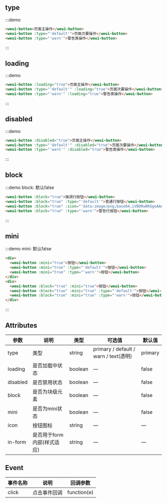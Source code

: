 ## type

:::demo

```html
<weui-button>页面主操作</weui-button>
<weui-button :type="'default'">页面次要操作</weui-button>
<weui-button :type="'warn'">警告类操作</weui-button>
```

:::

## loading

:::demo

```html
<weui-button :loading="true">页面主操作</weui-button>
<weui-button :type="'default'" :loading="true">页面次要操作</weui-button>
<weui-button :type="'warn'" :loading="true">警告类操作</weui-button>
```

:::

## disabled

:::demo

```html
<weui-button :disabled="true">页面主操作</weui-button>
<weui-button :type="'default'" :disabled="true">页面次要操作</weui-button>
<weui-button :type="'warn'" :disabled="true">警告类操作</weui-button>
```

:::

## block

:::demo block: 默认false

```html
<weui-button :block="true">强调行按钮</weui-button>
<weui-button :block="true" :type="'default'">普通行按钮</weui-button>
<weui-button :block="true" :icon="'data:image/png;base64,iVBORw0KGgoAAAANSUhEUgAAAC4AAAAuCAMAAABgZ9sFAAAAVFBMVEXx8fHMzMzr6+vn5+fv7+/t7e3d3d2+vr7W1tbHx8eysrKdnZ3p6enk5OTR0dG7u7u3t7ejo6PY2Njh4eHf39/T09PExMSvr6+goKCqqqqnp6e4uLgcLY/OAAAAnklEQVRIx+3RSRLDIAxE0QYhAbGZPNu5/z0zrXHiqiz5W72FqhqtVuuXAl3iOV7iPV/iSsAqZa9BS7YOmMXnNNX4TWGxRMn3R6SxRNgy0bzXOW8EBO8SAClsPdB3psqlvG+Lw7ONXg/pTld52BjgSSkA3PV2OOemjIDcZQWgVvONw60q7sIpR38EnHPSMDQ4MjDjLPozhAkGrVbr/z0ANjAF4AcbXmYAAAAASUVORK5CYII='">强调行按钮</weui-button>
<weui-button :block="true" :type="'warn'">警告行按钮</weui-button>
```

:::

## mini

:::demo mini: 默认false

```html
<div>
  <weui-button :mini="true">按钮</weui-button>
  <weui-button :mini="true" :type="'default'">按钮</weui-button>
  <weui-button :mini="true" :type="'warn'">按钮</weui-button>
</div>
<div>
  <weui-button :block="true" :mini="true">按钮</weui-button>
  <weui-button :block="true" :mini="true" :type="'default'">按钮</weui-button>
  <weui-button :block="true" :mini="true" :type="'warn'">按钮</weui-button>
</div>
```

:::

## Attributes

| 参数     | 说明                       | 类型    | 可选值                                | 默认值  |
| -------- | -------------------------- | ------- | ------------------------------------- | ------- |
| type     | 类型                       | string  | primary / default / warn / text(透明) | primary |
| loading  | 是否加载中状态             | boolean | —                                     | false   |
| disabled | 是否禁用状态               | boolean | —                                     | false   |
| block    | 是否为块级元素             | boolean | —                                     | false   |
| mini     | 是否为mini状态             | boolean | —                                     | false   |
| icon     | 按钮图标                   | string  | —                                     | —       |
| in-form  | 是否用于form内部(样式适应) | string  | —                                     | —       |

## Event

| 事件名称 | 说明         | 回调参数    |
| -------- | ------------ | ----------- |
| click    | 点击事件回调 | function(e) |